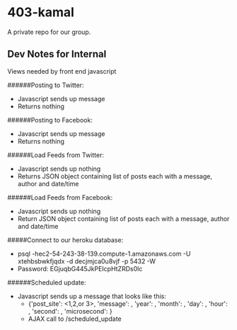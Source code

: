403-kamal
=========

A private repo for our group.

Dev Notes for Internal
-----

Views needed by front end javascript

######Posting to Twitter:
* Javascript sends up message
* Returns nothing

######Posting to Facebook:
* Javascript sends up message
* Returns nothing

######Load Feeds from Twitter:
* Javascript sends up nothing
* Returns JSON object containing list of posts each with a message, author and date/time

######Load Feeds from Facebook:
* Javascript sends up nothing
* Return JSON object containing list of posts each with a message, author and date/time

#####Connect to our heroku database:
* psql -hec2-54-243-38-139.compute-1.amazonaws.com -U xtehbsbwkfjqdx -d decjmjca0u8vjf -p 5432 -W
* Password: EGjuqbG445JkPEIcpHtZRDs0lc


######Scheduled update:
* Javascript sends up a message that looks like this:
    * {'post_site': <1,2,or 3>, 'message': <post>, 'year': <year>, 'month': <month>, 'day': <day>, 'hour': <hour>, 'second': <second>, 'microsecond': <microsecond>}
    * AJAX call to /scheduled_update
